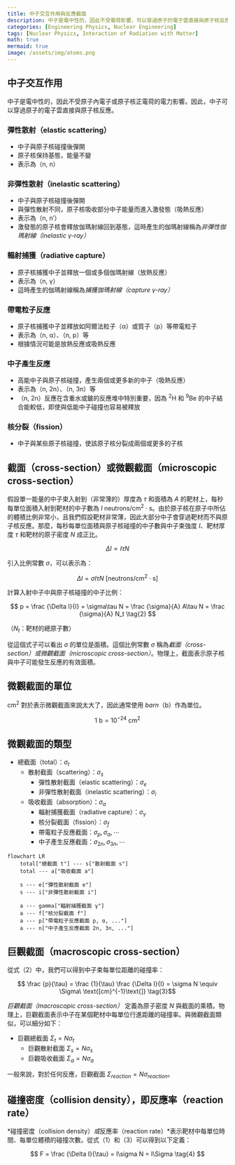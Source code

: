 ```yaml
---
title: 中子交互作用與反應截面
description: 中子是電中性的，因此不受電荷影響，可以穿過原子的電子雲直接與原子核反應。我們將探討中子交互作用的類型和原子核的反應截面概念。
categories: [Engineering Physics, Nuclear Engineering]
tags: [Nuclear Physics, Interaction of Radiation with Matter]
math: true
mermaid: true
image: /assets/img/atoms.png
---
```

## 中子交互作用
中子是電中性的，因此不受原子內電子或原子核正電荷的電力影響。因此，中子可以穿過原子的電子雲直接與原子核反應。

### 彈性散射（elastic scattering）
- 中子與原子核碰撞後彈開
- 原子核保持基態，能量不變
- 表示為（n, n）

### 非彈性散射（inelastic scattering）
- 中子與原子核碰撞後彈開
- 與彈性散射不同，原子核吸收部分中子能量而進入激發態（吸熱反應）
- 表示為（n, n′）
- 激發態的原子核會釋放伽瑪射線回到基態，這時產生的伽瑪射線稱為*非彈性伽瑪射線（inelastic γ-ray）*

### 輻射捕獲（radiative capture）
- 原子核捕獲中子並釋放一個或多個伽瑪射線（放熱反應）
- 表示為（n, γ）
- 這時產生的伽瑪射線稱為*捕獲伽瑪射線（capture γ-ray）*

### 帶電粒子反應
- 原子核捕獲中子並釋放如阿爾法粒子（α）或質子（p）等帶電粒子
- 表示為（n, α）、（n, p）等
- 根據情況可能是放熱反應或吸熱反應

### 中子產生反應
- 高能中子與原子核碰撞，產生兩個或更多新的中子（吸熱反應）
- 表示為（n, 2n）、（n, 3n）等
- （n, 2n）反應在含重水或鈹的反應堆中特別重要，因為 $^2\text{H}$ 和 $^9\text{Be}$ 的中子結合能較低，即使與低能中子碰撞也容易被釋放

### 核分裂（fission）
- 中子與某些原子核碰撞，使該原子核分裂成兩個或更多的子核

## 截面（cross-section）或微觀截面（microscopic cross-section）
假設單一能量的中子束入射到（非常薄的）厚度為 $\tau$ 和面積為 $A$ 的靶材上，每秒每單位面積入射到靶材的中子數為 $I\ \text{neutrons/cm}^2\cdot \text{s}$。由於原子核在原子中所佔的體積比例非常小，且我們假設靶材非常薄，因此大部分中子會穿過靶材而不與原子核反應。那麼，每秒每單位面積與原子核碰撞的中子數與中子束強度 $I$、靶材厚度 $\tau$ 和靶材的原子密度 $N$ 成正比。

$$ \Delta I \propto I\tau N $$

引入比例常數 $\sigma$，可以表示為：

$$ \Delta I = \sigma I\tau N\ \text{[neutrons/cm}^2\cdot\text{s]} \tag{1} $$

計算入射中子中與原子核碰撞的中子比例：

$$ p = \frac {\Delta I}{I} = \sigma\tau N = \frac {\sigma}{A} A\tau N = \frac {\sigma}{A} N_t \tag{2} $$

（$N_t$：靶材的總原子數）

從這個式子可以看出 $\sigma$ 的單位是面積。這個比例常數 $\sigma$ 稱為*截面（cross-section）*或*微觀截面（microscopic cross-section）*。物理上，截面表示原子核與中子可能發生反應的有效面積。

## 微觀截面的單位
cm$^2$ 對於表示微觀截面來說太大了，因此通常使用 *barn*（b）作為單位。

$$ 1\ \text{b} = 10^{-24}\ \text{cm}^2 $$

## 微觀截面的類型
- 總截面（total）：$\sigma_t$
  - 散射截面（scattering）：$\sigma_s$
    - 彈性散射截面（elastic scattering）：$\sigma_e$
    - 非彈性散射截面（inelastic scattering）：$\sigma_i$
  - 吸收截面（absorption）：$\sigma_a$
    - 輻射捕獲截面（radiative capture）：$\sigma_\gamma$
    - 核分裂截面（fission）：$\sigma_f$
    - 帶電粒子反應截面：$\sigma_p, \sigma_\alpha, \cdots$
    - 中子產生反應截面：$\sigma_{2n}, \sigma_{3n}, \cdots$

```mermaid
flowchart LR
	total["總截面 t"] --- s["散射截面 s"]
	total --- a["吸收截面 a"]

	s --- e["彈性散射截面 e"]
	s --- i["非彈性散射截面 i"]

	a --- gamma["輻射捕獲截面 γ"]
	a --- f["核分裂截面 f"]
	a --- p["帶電粒子反應截面 p, α, ..."]
	a --- n["中子產生反應截面 2n, 3n, ..."]
```

## 巨觀截面（macroscopic cross-section）
從式（2）中，我們可以得到中子束每單位距離的碰撞率：

$$ \frac {p}{\tau} = \frac {1}{\tau} \frac {\Delta I}{I} = \sigma N \equiv \Sigma\ \text{[cm}^{-1}\text{]} \tag{3}$$

*巨觀截面（macroscopic cross-section）* 定義為原子密度 $N$ 與截面的乘積。物理上，巨觀截面表示中子在某個靶材中每單位行進距離的碰撞率。與微觀截面類似，可以細分如下：

- 巨觀總截面 $\Sigma_t=N\sigma_t$
  - 巨觀散射截面 $\Sigma_s=N\sigma_s$
  - 巨觀吸收截面 $\Sigma_a=N\sigma_a$

一般來說，對於任何反應，巨觀截面 $\Sigma_{reaction}=N\sigma_{reaction}$。

## 碰撞密度（collision density），即反應率（reaction rate）
*碰撞密度（collision density）*或*反應率（reaction rate）*表示靶材中每單位時間、每單位體積的碰撞次數。從式（1）和（3）可以得到以下定義：

$$ F = \frac {\Delta I}{\tau} = I\sigma N = I\Sigma \tag{4} $$
